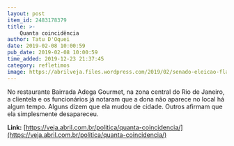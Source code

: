 ```yaml
---
layout: post
item_id: 2483178379
title: >-
    Quanta coincidência
author: Tatu D'Oquei
date: 2019-02-08 10:00:59
pub_date: 2019-02-08 10:00:59
time_added: 2019-12-23 21:37:45
category: refletimos
image: https://abrilveja.files.wordpress.com/2019/02/senado-eleicao-flavio-bolsonaro-2019-6110.jpg.jpg?quality=70&strip=info&w=680&h=453&crop=1
---
```


No restaurante Bairrada Adega Gourmet, na zona central do Rio de Janeiro, a clientela e os funcionários já notaram que a dona não aparece no local há algum tempo. Alguns dizem que ela mudou de cidade. Outros afirmam que ela simplesmente desapareceu.

**Link:** [https://veja.abril.com.br/politica/quanta-coincidencia/](https://veja.abril.com.br/politica/quanta-coincidencia/)


